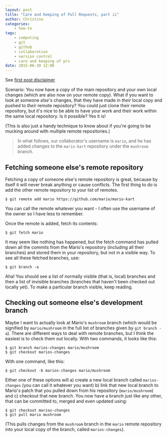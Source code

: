 ```yaml
---
layout: post
title: "Care and Keeping of Pull Requests, part ii"
author: Christina
categories:
    - how-to
tags:
    - computing
    - git
    - github
    - collaboration
    - version control
    - care and keeping of prs
date: 2015-06-30 12:00
---
```


See [first post disclaimer](http://christinalk.github.io/blog/pull-requests.html)

Scenario: You now have a copy of the main repository and your own local changes (which 
are also now on your remote copy).  What if you want to look at someone *else's* 
changes, that they have made in *their* local copy and pushed to *their* remote 
repository?  You could just clone their remote repository, but 
it's nice to be able to have your work and their work within the same local 
repository.  Is it possible?  Yes it is!  

(This is also just a handy technique to know about if you're going to be 
mucking around with multiple remote repositories.)  

> In what follows, our collaborator's username is `mario`, and he has added changes to 
> the `mario-kart` repository under the `mushroom` branch.  

## Fetching someone else's remote repository

Fetching a copy of someone else's remote repository is great, because by itself 
it will never break anything or cause conflicts.  The first thing to do is add
the other remote repository to your list of remotes.  

~~~
$ git remote add mario https://github.com/mario/mario-kart
~~~

You can call the remote whatever you want - I often use the username 
of the owner so I have less to remember.  

Once the remote is added, fetch its contents: 

~~~
$ git fetch mario
~~~

It may seem like nothing has happened, but the fetch command has pulled down 
all the commits from the Mario's repository (including all their branches) and stored them in your repository, but not in a visible way.  To see all these fetched branches, use: 

~~~
$ git branch -a
~~~

Aha!  You should see a list of normally visible (that is, local) branches and then a list of invisible branches (branches that haven't been checked out locally yet).  To 
make a particular branch visible, keep reading.  

## Checking out someone else's development branch

Maybe I want to actually look at Mario's `mushroom` branch (which would be 
signified by `mario/mushroom` in the full list of branches given by 
`git branch -a`).  There are different ways to deal with remote branches, but I think 
the easiest is to check them out locally.  With two commands, it looks like this: 

~~~
$ git branch marios-changes mario/mushroom
$ git checkout marios-changes
~~~

With one command, like this: 

~~~
$ git checkout -b marios-changes mario/mushroom
~~~

Either one of these options will a) create a new local branch called `marios-changes` 
(you can call it whatever you want) b) link that new local branch to Mario's 
patch that you pulled down from his repository (`mario/mushroom`) and c) checkout
that new branch.  You now have a 
branch just like any other, that can be committed to, merged and even updated using: 

~~~
$ git checkout marios-changes
$ git pull mario mushroom
~~~

(This pulls changes from the `mushroom` branch in the `mario` remote 
repository into your local copy of the branch, called 
`marios-changes`).  
